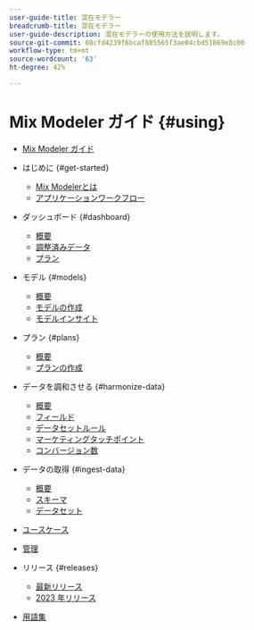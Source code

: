 ```yaml
---
user-guide-title: 混在モデラー
breadcrumb-title: 混在モデラー
user-guide-description: 混在モデラーの使用方法を説明します。
source-git-commit: 08cfd4239f6bcaf885565f3ae04cbd51869e8c00
workflow-type: tm+mt
source-wordcount: '63'
ht-degree: 42%

---
```



# Mix Modeler ガイド {#using}

+ [Mix Modeler ガイド](overview.md)

+ はじめに {#get-started}
   + [Mix Modelerとは](get-started/about.md)
   + [アプリケーションワークフロー](get-started/workflow.md)

+ ダッシュボード {#dashboard}
   + [概要](dashboard/overview.md)
   + [調整済みデータ](dashboard/harmonized-data.md)
   + [プラン](dashboard/plans.md)

+ モデル {#models}
   + [概要](models/overview.md)
   + [モデルの作成](models/create.md)
   + [モデルインサイト](models/insights.md)

+ プラン {#plans}
   + [概要](plans/overview.md)
   + [プランの作成](plans/create.md)

+ データを調和させる {#harmonize-data}
   + [概要](harmonize-data/overview.md)
   + [フィールド](harmonize-data/fields.md)
   + [データセットルール](harmonize-data/dataset-rules.md)
   + [マーケティングタッチポイント](harmonize-data/marketing-touchpoints.md)
   + [コンバージョン数](harmonize-data/conversions.md)

+ データの取得 {#ingest-data}
   + [概要](ingest-data/overview.md)
   + [スキーマ](ingest-data/schemas.md)
   + [データセット](ingest-data/datasets.md)

+ [ユースケース](use-cases.md)

+ [管理](administration.md)

+ リリース {#releases}
   + [最新リリース](releases/latest.md)
   + [2023 年リリース](releases/2023.md)

+ [用語集](glossary.md)


